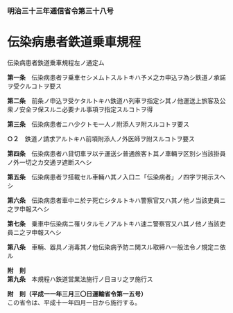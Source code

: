 ### 明治三十三年逓信省令第三十八号  
# 伝染病患者鉄道乗車規程  
伝染病患者鉄道乗車規程左ノ通定ム  
  
  
**第一条**　伝染病患者ヲ乗車セシメムトスルトキハ予メ之カ申込ヲ為シ鉄道ノ承諾ヲ受クルコトヲ要ス  
  
**第二条**　前条ノ申込ヲ受ケタルトキハ鉄道ハ列車ヲ指定シ其ノ他運送上旅客及公衆ノ安全ヲ保スルニ必要ナル事項ヲ指定スルコトヲ得  
  
**第三条**　伝染病患者ニハ少クトモ一人ノ附添人ヲ附スルコトヲ要ス  
  
**○２**　鉄道ノ請求アルトキハ前項附添人ノ外医師ヲ附スルコトヲ要ス  
  
**第四条**　伝染病患者ハ貸切車ヲ以テ運送シ普通旅客ト其ノ車輛ヲ区別シ当該掛員ノ外一切之カ交通ヲ遮断スヘシ  
  
**第五条**　伝染病患者ヲ搭載セル車輛ハ其ノ入口ニ「伝染病者」ノ四字ヲ掲示スヘシ  
  
**第六条**　伝染病患者車中ニ於テ死亡シタルトキハ警察官又ハ其ノ他ノ当該吏員ニ之ヲ申報スヘシ  
  
**第七条**　乗車中伝染病ニ罹リタルモノアルトキハ速ニ警察官又ハ其ノ他ノ当該吏員ニ之ヲ申報スヘシ  
  
**第八条**　車輛、器具ノ消毒其ノ他伝染病予防ニ関スル取締ハ一般法令ノ規定ニ依ル  
  
**附　則**  
**第九条**　本規程ハ鉄道営業法施行ノ日ヨリ之ヲ施行ス  
  
**附　則（平成一一年三月三〇日運輸省令第一五号）**  
この省令は、平成十一年四月一日から施行する。  
  
